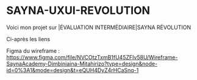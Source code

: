 # SAYNA-UXUI-REVOLUTION
Voici mon projet sur |ÉVALUATION INTERMÉDIAIRE|SAYNA RÉVOLUTION

Ci-après les liens 

Figma du wireframe : https://www.figma.com/file/NVCOtzTxmB1fU45ZFIv58U/Wireframe-SaynaAcademy-Dimbiniaina-Mitahirizo?type=design&node-id=0%3A1&mode=design&t=eQUH4DyZ4rHCaSnq-1
